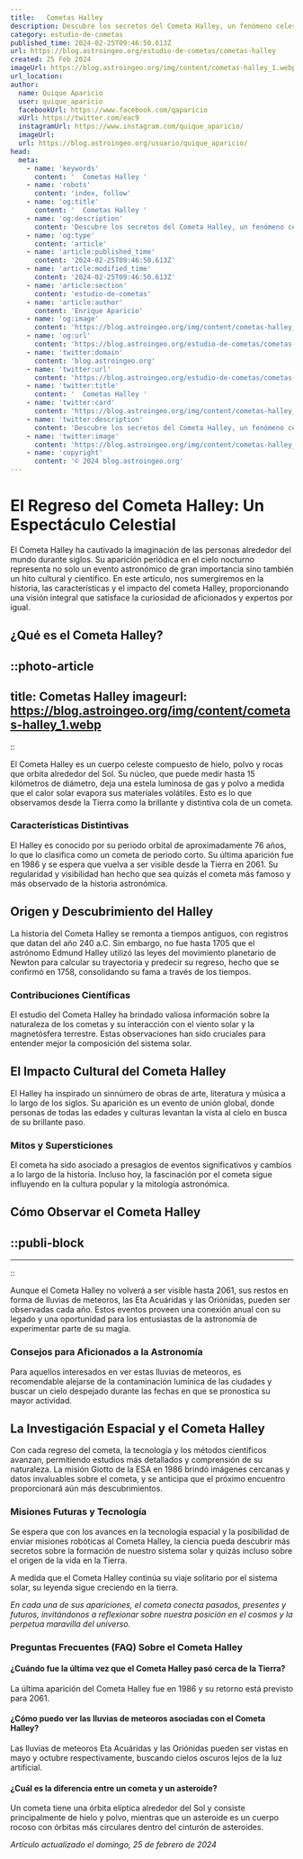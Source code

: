 ```yaml
---
title:   Cometas Halley 
description: Descubre los secretos del Cometa Halley, un fenómeno celestial que adorna nuestros cielos cada 76 años. ¡Prepárate para su próximo paso!
category: estudio-de-cometas
published_time: 2024-02-25T09:46:50.613Z
url: https://blog.astroingeo.org/estudio-de-cometas/cometas-halley
created: 25 Feb 2024
imageUrl: https://blog.astroingeo.org/img/content/cometas-halley_1.webp
url_location:
author:
  name: Quique Aparicio
  user: quique_aparicio
  facebookUrl: https://www.facebook.com/qaparicio
  xUrl: https://twitter.com/eac9
  instagramUrl: https://www.instagram.com/quique_aparicio/
  imageUrl: 
  url: https://blog.astroingeo.org/usuario/quique_aparicio/
head:
  meta:
    - name: 'keywords'
      content: '  Cometas Halley '
    - name: 'robots'
      content: 'index, follow'
    - name: 'og:title'
      content: '  Cometas Halley '
    - name: 'og:description'
      content: 'Descubre los secretos del Cometa Halley, un fenómeno celestial que adorna nuestros cielos cada 76 años. ¡Prepárate para su próximo paso!'
    - name: 'og:type'
      content: 'article'
    - name: 'article:published_time'
      content: '2024-02-25T09:46:50.613Z'
    - name: 'article:modified_time'
      content: '2024-02-25T09:46:50.613Z'
    - name: 'article:section'
      content: 'estudio-de-cometas'
    - name: 'article:author'
      content: 'Enrique Aparicio'
    - name: 'og:image'
      content: 'https://blog.astroingeo.org/img/content/cometas-halley_1.webp'
    - name: 'og:url'
      content: 'https://blog.astroingeo.org/estudio-de-cometas/cometas-halley'
    - name: 'twitter:domain'
      content: 'blog.astroingeo.org'
    - name: 'twitter:url'
      content: 'https://blog.astroingeo.org/estudio-de-cometas/cometas-halley'
    - name: 'twitter:title'
      content: '  Cometas Halley '
    - name: 'twitter:card'
      content: 'https://blog.astroingeo.org/img/content/cometas-halley_1.webp'
    - name: 'twitter:description'
      content: 'Descubre los secretos del Cometa Halley, un fenómeno celestial que adorna nuestros cielos cada 76 años. ¡Prepárate para su próximo paso!'
    - name: 'twitter:image'
      content: 'https://blog.astroingeo.org/img/content/cometas-halley_1.webp'
    - name: 'copyright'
      content: '© 2024 blog.astroingeo.org'
---
```

# El Regreso del Cometa Halley: Un Espectáculo Celestial

El Cometa Halley ha cautivado la imaginación de las personas alrededor del mundo durante siglos. Su aparición periódica en el cielo nocturno representa no solo un evento astronómico de gran importancia sino también un hito cultural y científico. En este artículo, nos sumergiremos en la historia, las características y el impacto del cometa Halley, proporcionando una visión integral que satisface la curiosidad de aficionados y expertos por igual.

## ¿Qué es el Cometa Halley?

::photo-article
---
title:   Cometas Halley 
imageurl: https://blog.astroingeo.org/img/content/cometas-halley_1.webp
---
::


El Cometa Halley es un cuerpo celeste compuesto de hielo, polvo y rocas que orbita alrededor del Sol. Su núcleo, que puede medir hasta 15 kilómetros de diámetro, deja una estela luminosa de gas y polvo a medida que el calor solar evapora sus materiales volátiles. Esto es lo que observamos desde la Tierra como la brillante y distintiva cola de un cometa.

### Características Distintivas
El Halley es conocido por su periodo orbital de aproximadamente 76 años, lo que lo clasifica como un cometa de periodo corto. Su última aparición fue en 1986 y se espera que vuelva a ser visible desde la Tierra en 2061. Su regularidad y visibilidad han hecho que sea quizás el cometa más famoso y más observado de la historia astronómica.

## Origen y Descubrimiento del Halley
La historia del Cometa Halley se remonta a tiempos antiguos, con registros que datan del año 240 a.C. Sin embargo, no fue hasta 1705 que el astrónomo Edmund Halley utilizó las leyes del movimiento planetario de Newton para calcular su trayectoria y predecir su regreso, hecho que se confirmó en 1758, consolidando su fama a través de los tiempos.

### Contribuciones Científicas
El estudio del Cometa Halley ha brindado valiosa información sobre la naturaleza de los cometas y su interacción con el viento solar y la magnetósfera terrestre. Estas observaciones han sido cruciales para entender mejor la composición del sistema solar.

## El Impacto Cultural del Cometa Halley
El Halley ha inspirado un sinnúmero de obras de arte, literatura y música a lo largo de los siglos. Su aparición es un evento de unión global, donde personas de todas las edades y culturas levantan la vista al cielo en busca de su brillante paso.

### Mitos y Supersticiones
El cometa ha sido asociado a presagios de eventos significativos y cambios a lo largo de la historia. Incluso hoy, la fascinación por el cometa sigue influyendo en la cultura popular y la mitología astronómica.

## Cómo Observar el Cometa Halley

  ::publi-block
  ---
  ---
  ::
  
  
Aunque el Cometa Halley no volverá a ser visible hasta 2061, sus restos en forma de lluvias de meteoros, las Eta Acuáridas y las Oriónidas, pueden ser observadas cada año. Estos eventos proveen una conexión anual con su legado y una oportunidad para los entusiastas de la astronomía de experimentar parte de su magia.

### Consejos para Aficionados a la Astronomía
Para aquellos interesados en ver estas lluvias de meteoros, es recomendable alejarse de la contaminación lumínica de las ciudades y buscar un cielo despejado durante las fechas en que se pronostica su mayor actividad.

## La Investigación Espacial y el Cometa Halley
Con cada regreso del cometa, la tecnología y los métodos científicos avanzan, permitiendo estudios más detallados y comprensión de su naturaleza. La misión Giotto de la ESA en 1986 brindó imágenes cercanas y datos invaluables sobre el cometa, y se anticipa que el próximo encuentro proporcionará aún más descubrimientos.

### Misiones Futuras y Tecnología
Se espera que con los avances en la tecnología espacial y la posibilidad de enviar misiones robóticas al Cometa Halley, la ciencia pueda descubrir más secretos sobre la formación de nuestro sistema solar y quizás incluso sobre el origen de la vida en la Tierra.

A medida que el Cometa Halley continúa su viaje solitario por el sistema solar, su leyenda sigue creciendo en la tierra. 

_En cada una de sus apariciones, el cometa conecta pasados, presentes y futuros, invitándonos a reflexionar sobre nuestra posición en el cosmos y la perpetua maravilla del universo._

### Preguntas Frecuentes (FAQ) Sobre el Cometa Halley

#### ¿Cuándo fue la última vez que el Cometa Halley pasó cerca de la Tierra?
La última aparición del Cometa Halley fue en 1986 y su retorno está previsto para 2061.

#### ¿Cómo puedo ver las lluvias de meteoros asociadas con el Cometa Halley?
Las lluvias de meteoros Eta Acuáridas y las Oriónidas pueden ser vistas en mayo y octubre respectivamente, buscando cielos oscuros lejos de la luz artificial.

#### ¿Cuál es la diferencia entre un cometa y un asteroide?
Un cometa tiene una órbita elíptica alrededor del Sol y consiste principalmente de hielo y polvo, mientras que un asteroide es un cuerpo rocoso con órbitas más circulares dentro del cinturón de asteroides.

_Artículo actualizado el domingo, 25 de febrero de 2024_
